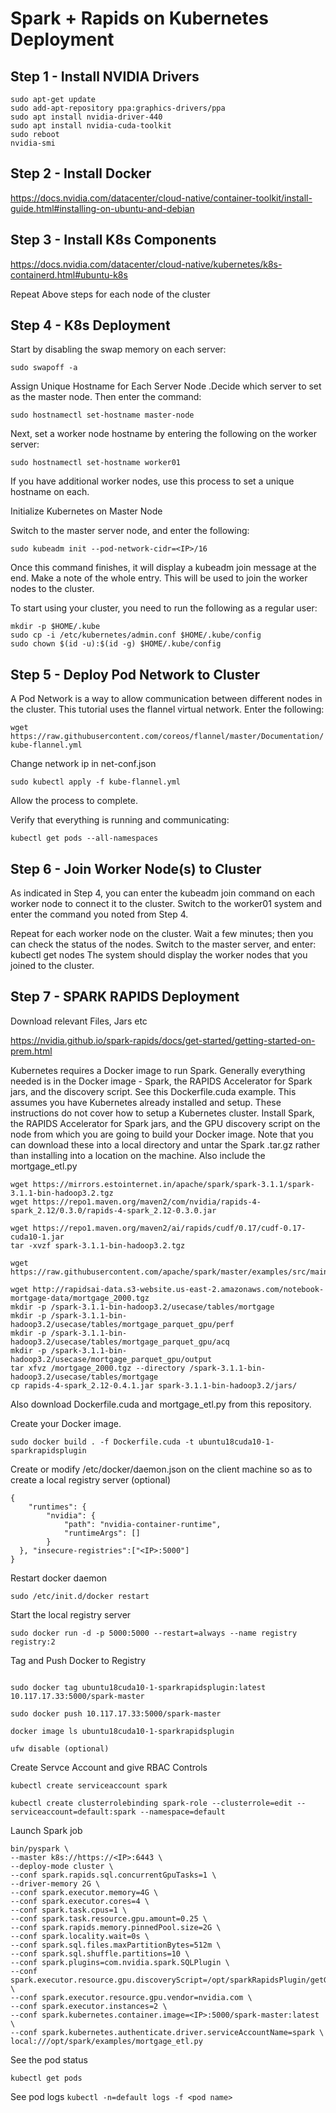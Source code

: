 # Spark + Rapids on Kubernetes Deployment

## Step 1 - Install NVIDIA Drivers

```
sudo apt-get update
sudo add-apt-repository ppa:graphics-drivers/ppa
sudo apt install nvidia-driver-440
sudo apt install nvidia-cuda-toolkit
sudo reboot
nvidia-smi
```

## Step 2 - Install Docker

https://docs.nvidia.com/datacenter/cloud-native/container-toolkit/install-guide.html#installing-on-ubuntu-and-debian

## Step 3 - Install K8s Components 

https://docs.nvidia.com/datacenter/cloud-native/kubernetes/k8s-containerd.html#ubuntu-k8s

Repeat Above steps for each node of the cluster

## Step 4 - K8s Deployment

Start by disabling the swap memory on each server:

`sudo swapoff -a`

Assign Unique Hostname for Each Server Node .Decide which server to set as the master node. Then enter the command:

`sudo hostnamectl set-hostname master-node`

Next, set a worker node hostname by entering the following on the worker server:

`sudo hostnamectl set-hostname worker01`

If you have additional worker nodes, use this process to set a unique hostname on each.

Initialize Kubernetes on Master Node

Switch to the master server node, and enter the following:

`sudo kubeadm init --pod-network-cidr=<IP>/16`

Once this command finishes, it will display a kubeadm join message at the end. Make a note of the whole entry. This will be used to join the worker nodes to the cluster.

To start using your cluster, you need to run the following as a regular user:
 
```
mkdir -p $HOME/.kube
sudo cp -i /etc/kubernetes/admin.conf $HOME/.kube/config
sudo chown $(id -u):$(id -g) $HOME/.kube/config
```

## Step 5 - Deploy Pod Network to Cluster
A Pod Network is a way to allow communication between different nodes in the cluster. This tutorial uses the flannel virtual network.
Enter the following:

`wget https://raw.githubusercontent.com/coreos/flannel/master/Documentation/kube-flannel.yml`

Change network ip in net-conf.json

`sudo kubectl apply -f kube-flannel.yml`

Allow the process to complete.

Verify that everything is running and communicating:

`kubectl get pods --all-namespaces`

## Step 6 - Join Worker Node(s) to Cluster

As indicated in Step 4, you can enter the kubeadm join command on each worker node to connect it to the cluster.
Switch to the worker01 system and enter the command you noted from Step 4.

Repeat for each worker node on the cluster. Wait a few minutes; then you can check the status of the nodes.
Switch to the master server, and enter:
kubectl get nodes
The system should display the worker nodes that you joined to the cluster.

## Step 7 - SPARK RAPIDS Deployment 

Download relevant Files, Jars etc

https://nvidia.github.io/spark-rapids/docs/get-started/getting-started-on-prem.html

Kubernetes requires a Docker image to run Spark. Generally everything needed is in the Docker image - Spark, the RAPIDS Accelerator for Spark jars, and the discovery script. See this Dockerfile.cuda example.
This assumes you have Kubernetes already installed and setup. These instructions do not cover how to setup a Kubernetes cluster.
Install Spark, the RAPIDS Accelerator for Spark jars, and the GPU discovery script on the node from which you are going to build your Docker image. Note that you can download these into a local directory and untar the Spark .tar.gz rather than installing into a location on the machine. Also include the mortgage_etl.py

```
wget https://mirrors.estointernet.in/apache/spark/spark-3.1.1/spark-3.1.1-bin-hadoop3.2.tgz
wget https://repo1.maven.org/maven2/com/nvidia/rapids-4-spark_2.12/0.3.0/rapids-4-spark_2.12-0.3.0.jar
 
wget https://repo1.maven.org/maven2/ai/rapids/cudf/0.17/cudf-0.17-cuda10-1.jar
tar -xvzf spark-3.1.1-bin-hadoop3.2.tgz

wget https://raw.githubusercontent.com/apache/spark/master/examples/src/main/scripts/getGpusResources.sh
 
wget http://rapidsai-data.s3-website.us-east-2.amazonaws.com/notebook-mortgage-data/mortgage_2000.tgz 
mkdir -p /spark-3.1.1-bin-hadoop3.2/usecase/tables/mortgage
mkdir -p /spark-3.1.1-bin-hadoop3.2/usecase/tables/mortgage_parquet_gpu/perf
mkdir -p /spark-3.1.1-bin-hadoop3.2/usecase/tables/mortgage_parquet_gpu/acq
mkdir -p /spark-3.1.1-bin-hadoop3.2/usecase/mortgage_parquet_gpu/output
tar xfvz /mortgage_2000.tgz --directory /spark-3.1.1-bin-hadoop3.2/usecase/tables/mortgage
cp rapids-4-spark_2.12-0.4.1.jar spark-3.1.1-bin-hadoop3.2/jars/
```
Also download Dockerfile.cuda and mortgage_etl.py from this repository.

Create your Docker image.

`sudo docker build . -f Dockerfile.cuda -t ubuntu18cuda10-1-sparkrapidsplugin`
 
Create or modify /etc/docker/daemon.json on the client machine so as to create a local registry server (optional)
 
```
{
    "runtimes": {
        "nvidia": {
            "path": "nvidia-container-runtime",
            "runtimeArgs": []
        }
  }, "insecure-registries":["<IP>:5000"]
}
``` 
 
 
Restart docker daemon
 
```
sudo /etc/init.d/docker restart
```

Start the local registry server

`sudo docker run -d -p 5000:5000 --restart=always --name registry registry:2`
 
Tag and Push Docker to Registry

```
 
sudo docker tag ubuntu18cuda10-1-sparkrapidsplugin:latest 10.117.17.33:5000/spark-master
 
sudo docker push 10.117.17.33:5000/spark-master
 
docker image ls ubuntu18cuda10-1-sparkrapidsplugin
``` 
`ufw disable (optional)`

Create Servce Account and give RBAC Controls

```
kubectl create serviceaccount spark
 
kubectl create clusterrolebinding spark-role --clusterrole=edit --serviceaccount=default:spark --namespace=default
```

Launch Spark job

```
bin/pyspark \
--master k8s://https://<IP>:6443 \
--deploy-mode cluster \
--conf spark.rapids.sql.concurrentGpuTasks=1 \
--driver-memory 2G \
--conf spark.executor.memory=4G \
--conf spark.executor.cores=4 \
--conf spark.task.cpus=1 \
--conf spark.task.resource.gpu.amount=0.25 \
--conf spark.rapids.memory.pinnedPool.size=2G \
--conf spark.locality.wait=0s \
--conf spark.sql.files.maxPartitionBytes=512m \
--conf spark.sql.shuffle.partitions=10 \
--conf spark.plugins=com.nvidia.spark.SQLPlugin \
--conf spark.executor.resource.gpu.discoveryScript=/opt/sparkRapidsPlugin/getGpusResources.sh \
--conf spark.executor.resource.gpu.vendor=nvidia.com \
--conf spark.executor.instances=2 \
--conf spark.kubernetes.container.image=<IP>:5000/spark-master:latest \
--conf spark.kubernetes.authenticate.driver.serviceAccountName=spark \
local:///opt/spark/examples/mortgage_etl.py
```

See the pod status

`kubectl get pods`
 
See pod logs
`kubectl -n=default logs -f <pod name>`

